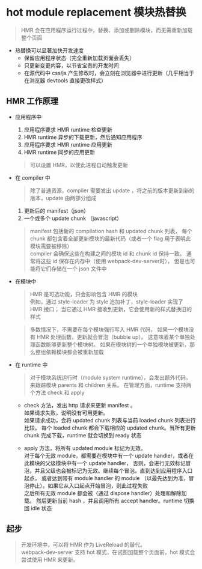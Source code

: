 # hot module replacement 模块热替换

> HMR 会在应用程序运行过程中，替换、添加或删除模块，而无需重新加载整个页面

* 热替换可以显著加快开发速度
    * 保留应用程序状态（完全重新加载页面会丢失）
    * 只更新变更内容，以节省宝贵的开发时间
    * 在源代码中 css/js 产生修改时，会立刻在浏览器中进行更新（几乎相当于在浏览器 devtools 直接更改样式）

## HMR 工作原理

* 应用程序中
    1. 应用程序要求 HMR runtime 检查更新
    2. HMR runtime 异步的下载更新，然后通知应用程序
    3. 应用程序要求 HMR runtime 应用更新
    4. HMR runtime 同步的应用更新
    > 可以设置 HMR，以使此进程自动触发更新

* 在 compiler 中
    > 除了普通资源，compiler 需要发出 update ，将之前的版本更新到新的版本，update 由两部分组成
    1. 更新后的 manifest（json）
    2. 一个或多个 update chunk （javascript）
    > manifest 包括新的 compilation hash 和 updated chunk 列表，
    每个 chunk 都包含着全部更新模块的最新代码（或者一个 flag 用于表明此模块需要被移除）  
    compiler 会确保这些在构建之间的模块 id 和 chunk id 保持一致。
    通常将这些 id 保存在内存中（使用 webpack-dev-server时），
    但是也可能将它们存储在一个 json 文件中
    
* 在模块中
    > HMR 是可选功能，只会影响包含 HMR 的模块  
    例如，通过 style-loader 为 style 追加补丁，style-loader 实现了 HMR 接口；
    当它通过 HMR 接收到更新，它会使用新的样式替换旧的样式  
    
    > 多数情况下，不需要在每个模块强行写入 HMR 代码，
    如果一个模块没有 HMR 处理函数，更新就会冒泡（bubble up）。
    这意味着某个单独处理函数能够更新整个模块树。
    如果在模块树的一个单独模块被更新，那么整组依赖模块都会被重新加载

* 在 runtime 中
    > 对于模块系统运行时（module system runtime），会发出额外代码，来跟踪模块 parents 和 children 关系。
    在管理方面，runtime 支持两个方法 check 和 apply
    * check 方法，发出 http 请求来更新 manifest 。  
    如果请求失败，说明没有可用更新。  
    如果请求成功，会将 updated chunk 列表与当前 loaded chunk 列表进行比较。
    每个 loaded chunk 都会下载相应的 updated chunk。当所有更新 chunk 完成下载，runtime 就会切换到 ready 状态
    
    * apply 方法，将所有 updated module 标记为无效。  
    对于每个无效 module，都需要在模块中有一个 update handler，或者在此模块的父级模块中有一个 update handler，
    否则，会进行无效标记冒泡，并且父级也会被标记为无效。继续每个冒泡，直到达到应用程序入口起点，
    或者达到带有 module handler 的 module （以最先达到为准，冒泡停止）。如果它从入口起点开始冒泡，则此过程失败  
    之后所有无效 module 都会被（通过 dispose handler）处理和解除加载。
    然后更新当前 hash ，并且调用所有 accept handler。runtime 切换回 idle 状态
    
## 起步

> 开发环境中，可以将 HMR 作为 LiveReload 的替代。  
webpack-dev-server 支持 hot 模式，在试图加载整个页面前，hot 模式会尝试使用 HMR 来更新。
